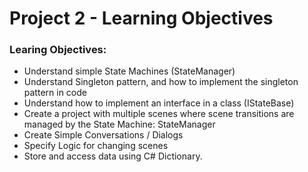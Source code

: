 # Project 2 - Learning Objectives

### Learing Objectives:

* Understand simple State Machines \(StateManager\) 
* Understand Singleton pattern, and how to implement the singleton pattern in code
* Understand how to implement an interface in a class \(IStateBase\)
* Create a project with multiple scenes where scene transitions are managed by the State Machine: StateManager
* Create Simple Conversations / Dialogs
* Specify Logic for changing scenes
* Store and access data using C# Dictionary.




